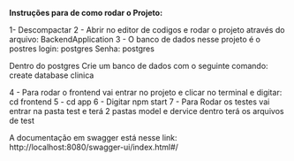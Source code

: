 **Instruções para de como rodar o Projeto:**

1- Descompactar 
2 - Abrir no editor de codigos e rodar o projeto através do arquivo: BackendApplication
3 - O banco de dados nesse projeto é o postres
login: postgres
Senha: postgres

Dentro do postgres Crie um banco de dados com o seguinte comando: 
 create database clinica

4 - Para rodar o frontend vai entrar no projeto e clicar no terminal e digitar: cd frontend 
5 - cd app
6 - Digitar npm start 
7 - Para Rodar os testes vai entrar na pasta test e terá 2 pastas model e dervice dentro terá os arquivos de test
 

A documentação em swagger está nesse link: http://localhost:8080/swagger-ui/index.html#/
